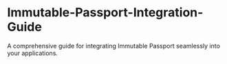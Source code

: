# Immutable-Passport-Integration-Guide
A comprehensive guide for integrating Immutable Passport seamlessly into your applications.
